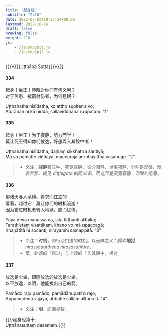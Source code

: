 ```yaml
---
title: "起身经"
subtitle: "2:10"
date: 2022-07-03T19:27:54+08:00
lastmod: 2022-10-16
draft: false
brewing: false
weight: 210
js:
    - /js/snp2pts.js
    - /js/snp2pj2.js
---
```



{{<subtitle>}}{{<suttalink src="snp2.10">}}Uṭṭhāna Sutta{{</suttalink>}}{{</subtitle>}}

#### 334

起身！坐正！睡眠对你们有何义利？  
对于苦患、被箭射伤者，为何睡眠？

Uṭṭhahatha nisīdatha, ko attho supitena vo;  
Āturānañ hi kā niddā, sallaviddhāna ruppataṃ. <q>1</q>

#### 335

起身！坐正！为了寂静，努力而学！  
莫让死王得知你们放逸，好愚弄入其彀中者！

Uṭṭhahatha nisīdatha, daḷhaṃ sikkhatha santiyā;  
Mā vo pamatte viññāya, maccurājā amohayittha vasānuge. <q>2</q>

> - 义注：**寂静**有三种，究竟寂静、彼分寂静、世俗寂静，分别是涅槃、毗婆舍那、成见 *diṭṭhigata* 的同义语，而这里是究竟寂静、涅槃的意思。

#### 336

那诸天与人系缚、希求而住立的  
爱著，越过它！莫让你们的时机流逝！  
因为错过时机者转入地狱，随而忧伤。

Yāya devā manussā ca, sitā tiṭṭhanti atthikā;  
Tarath’etaṃ visattikaṃ, khaṇo vo mā upaccagā;  
Khaṇātītā hi socanti, nirayamhi samappitā. <q>3</q>

> - 义注：**时机**，即行沙门法的时机。以无味之义而得称**地狱** *nirassādaṭṭhena nirayasaññite*。
> - 案，此颂的「越过」与上颂的「入其彀中」相对。

#### 337

放逸是尘垢，跟随放逸的放逸是尘垢，  
以不放逸，以明，他能拔出自己的箭。

Pamādo rajo pamādo, pamādānupatito rajo;  
Appamādena vijjāya, abbahe sallam attano ti. <q>4</q>

> - 义注：**明**，即漏尽智。


{{<eof>}}起身经第十<br><span class="pi">Uṭṭhānasuttaṃ dasamaṃ.</span>{{</eof>}}